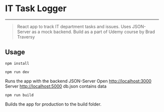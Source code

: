 # IT Task Logger
---
> React app to track IT department tasks and issues. Uses JSON-Server as a mock backend. Build as a part of Udemy course by Brad Traversy 

## Usage
`npm install`

`npm run dev`

Runs the app with the backend JSON-Server
Open  [http://localhost:3000](http://localhost:3000/)  Server  [http://localhost:5000](http://localhost:5000/)  db.json contains data

`npm run build`

Builds the app for production to the build folder.
